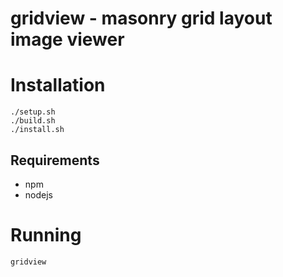 # gridview - masonry grid layout image viewer 

# Installation
```
./setup.sh
./build.sh
./install.sh
```

## Requirements
* npm
* nodejs

# Running
```
gridview
```
